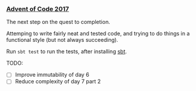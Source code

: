 ### [Advent of Code 2017](https://adventofcode.com/2017)

The next step on the quest to completion.

Attemping to write fairly neat and tested code, and trying to do things in a
functional style (but not always succeeding).

Run `sbt test` to run the tests, after installing
[sbt](https://www.scala-sbt.org/).

TODO:

* [ ] Improve immutability of day 6
* [ ] Reduce complexity of day 7 part 2
